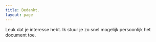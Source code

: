 ```yaml
---
title: Bedankt.
layout: page
---
```


Leuk dat je interesse hebt. Ik stuur je zo snel mogelijk persoonlijk het document toe. 
